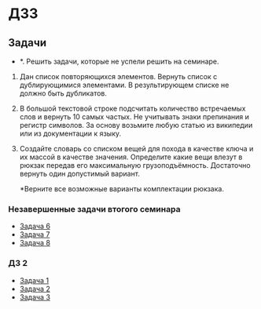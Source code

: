 # ДЗ3

## Задачи

- *. Решить задачи, которые не успели решить на семинаре.

1. Дан список повторяющихся элементов. Вернуть список с дублирующимися элементами. В результирующем списке не должно быть дубликатов.

2. В большой текстовой строке подсчитать количество встречаемых слов и вернуть 10 самых частых. Не учитывать знаки препинания и регистр символов. За основу возьмите любую статью из википедии или из документации к языку.
3. Создайте словарь со списком вещей для похода в качестве ключа и их массой в качестве значения. Определите какие вещи влезут в рюкзак передав его максимальную грузоподъёмность. Достаточно вернуть один допустимый вариант.

    *Верните все возможные варианты комплектации рюкзака.

### Незавершенные задачи втогого семинара

- [Задача 6](https://github.com/Let0Pda/Python_next/blob/main/Seminars/Seminar3/task06.py)
- [Задача 7](https://github.com/Let0Pda/Python_next/blob/main/Seminars/Seminar3/task07.py)
- [Задача 8](https://github.com/Let0Pda/Python_next/blob/main/Seminars/Seminar3/task08.py)

### ДЗ 2

- [Задача 1](https://github.com/Let0Pda/Python_next/blob/main/Homework/DZ3/DZ3_01.py)
- [Задача 2](https://github.com/Let0Pda/Python_next/blob/main/Homework/DZ3/DZ3_02.py)
- [Задача 3](https://github.com/Let0Pda/Python_next/blob/main/Homework/DZ3/DZ3_03.py)
